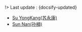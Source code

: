 !> Last update : {docsify-updated}
- [Su YongKang(苏永康)](./docs/artists/suyongkang.md)
- [Sun Nan(孙楠)](./docs/artists/sunnan.md)